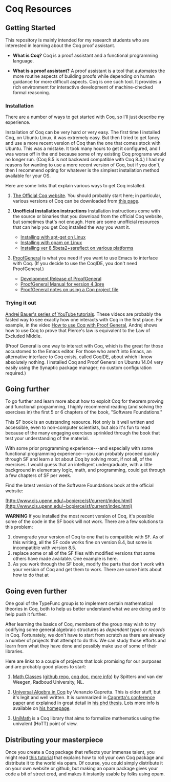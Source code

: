# Coq Resources

## Getting Started

This repository is mainly intended for my research students who are interested
in learning about the Coq proof assistant. 

+ **What is Coq?**
  Coq is a proof assistant and a functional programming language.

+ **What is a proof assistant?**
  A proof assistant is a tool that automates the more routine aspects of building
  proofs while depending on human guidance for more difficult aspects.
  Coq is one such tool. It provides a rich environment for interactive
  development of machine-checked formal reasoning.  

### Installation 

There are a number of ways to get started with Coq, so I'll just describe my experience.
  
Installation of Coq can be very hard or very easy.  The first time I installed Coq, on
Ubuntu Linux, it was extremely easy.  But then I tried to get fancy and use a
more recent version of Coq than the one that comes stock with Ubuntu.  This
was a mistake.  It took many hours to get it configured, and I was worse off in
the end because some of my existing Coq programs would no longer run. 
(Coq 8.5 is not backward compatible with Coq 8.4.)  I had my reasons for
wanting to use a more recent version of Coq, but if you don't, then I
recommend opting for whatever is the simplest installation method available 
for your OS.

Here are some links that explain various ways to get Coq installed.
  
1. [The Official Coq website](https://coq.inria.fr/). You should probably
   start here; in particular, various versions of Coq can be downloaded from
   [this page](https://coq.inria.fr/download).

2. **Unofficial installation instructions**
   Installation instructions come with the source or binaries that you
   download from the official Coq website, but sometimes that's not
   enough. Here are some unofficial resources that can help you get Coq
   installed the way you want it.
   - [Installing with apt-get on Linux](https://coq.inria.fr/cocorico/Installation%20of%20Coq%20on%20Linux)
   - [Installing with opam on Linux](http://coq-blog.clarus.me/use-opam-for-coq.html)
   - [Installing ver 8.5beta2+ssreflect on various platforms](http://ilyasergey.net/pnp/setup.html)

3. [ProofGeneral](http://proofgeneral.inf.ed.ac.uk/) is what you need if you
   want to use Emacs to interface with Coq. (If you decide to use the CoqIDE, you
   don't need ProofGeneral.)
   - [Development Release of ProofGeneral](http://proofgeneral.inf.ed.ac.uk/devel)
   - [ProofGeneral Manual for version 4.3pre](http://proofgeneral.inf.ed.ac.uk/htmlshow.php?title=Proof_General+manual&file=releases%2FProofGeneral-latest%2Fdoc%2FProofGeneral%2FProofGeneral.html#Top)
   - [ProofGeneral notes on using a Coq project file](http://proofgeneral.inf.ed.ac.uk/htmlshow.php?title=Proof_General+manual&file=releases%2FProofGeneral-latest%2Fdoc%2FProofGeneral%2FProofGeneral_12.html#Using-the-Coq-project-file)
  
  
### Trying it out

[Andrej Bauer's series of YouTube tutorials](http://www.youtube.com/watch?v=COe0VTNF2EA&list=PLDD40A96C2ED54E99&feature=share).
These videos are probably the fasted way to see exactly how one interacts with
Coq in the first place. For example, in the video
[How to use Coq with Proof General](http://youtu.be/l6zqLJQCnzo),
Andrej shows how to use Coq to prove
that Pierce's law is equivalent to the Law of Excluded Middle.  

(Proof General is one way to interact with Coq, which is the great for
those accustomed to the Emacs editor. For those who aren't into Emacs,
an alternative interface to Coq exists, called CoqIDE, about which I know
absolutely nothing. I installed Coq and Proof General on Ubuntu 14.04 very
easily using the Synaptic package manager; no custom configuration required.)

## Going further

To go further and learn more about how to exploit Coq for theorem proving and
functional programming, I highly recommend reading (and solving the
exercises in) the first 5 or 6 chapters of the book, "Software Foundations."

This SF book is an outstanding resource.  Not only is it well written and
accessible, even to non-computer scientists, but also it's fun to read because
of the many engaging exercises sprinkled through the book that test your
understanding of the material.

With some prior programming experience---and especially with some functional
programming experience---you can probably proceed quickly through SF and learn
a lot about Coq by solving most, if not all, of the exercises. I would guess
that an intelligent undergraduate, with a little background in elementary 
logic, math, and programming, could get through a few chapters of SF per week.

Find the latest version of the Software Foundations book at the official website:

[http://www.cis.upenn.edu/~bcpierce/sf/current/index.html](http://www.cis.upenn.edu/~bcpierce/sf/current/index.html)

**WARNING** If you installed the most recent version of Coq, it's possible 
some of the code in the SF book will not work.  There are a few solutions to 
this problem:
1. downgrade your version of Coq to one that is compatible with SF. As of this 
   writing, all the SF code works fine on version 8.4, but some is incompatible 
   with version 8.5.
2. replace some or all of the SF files with modified versions that some others 
   have made available. One example is here.
3. As you work through the SF book, modify the parts that don't work with your 
   version of Coq and get them to work.  There are some hints about how to do that 
   at 


## Going even further

One goal of the TypeFunc group is to implement certain mathematical theories 
in Coq, both to help us better understand what we are doing 
and to help push it further. 

After learning the basics of Coq, members of the group may wish to try codifying
some general algebraic structures as *dependent types* or *records* in Coq.
Fortunately, we don't have to start from scratch as there are already a number
of projects that attempt to do this.  We can study those efforts and learn from
what they have done and possibly make use of some of their libraries.

Here are links to a couple of projects that look promising for our purposes and
are probably good places to start:

1. [Math Classes](https://coq.inria.fr/cocorico/MathClasses)
   ([github repo](https://github.com/math-classes/math-classes),
   [coq doc](http://www.lix.polytechnique.fr/coq/pylons/coq/pylons/contribs/view/MathClasses/v8.4), 
   [more info](http://www.eelis.net/research/math-classes/)) by Spitters and van
   der Weegen, Radboud University, NL.

2. [Universal Algebra in Coq](http://www-sop.inria.fr/lemme/Venanzio.Capretta/universal_algebra.html)
   by Venanzio Capretta. This is older stuff, but it's legit and well written.
   It is summarized in 
   [Capretta's conference paper](http://www.duplavis.com/venanzio/publications/Universal_Algebra_TPHOLs_1999.pdf)
   and explained in great detail in
   [his phd thesis](http://www.cs.nott.ac.uk/~vxc/publications/Abstraction_Computation.pdf).
   Lots more info is available on [his homepage](http://www.duplavis.com/venanzio/).

3. [UniMath](https://github.com/UniMath/UniMath) is a Coq library that aims to formalize mathematics using the 
   univalent (HoTT) point of view.


## Distributing your masterpiece

Once you create a Coq package that reflects your immense talent, you might read
[this tutorial](http://coq-blog.clarus.me/make-a-coq-package.html) that explains how to
roll your own Coq package and distribute it to the world via opam. Of course, you could simply 
distribute it on your own website or github, but making an opam package gives your code
a bit of street cred, and makes it instantly usable by folks using opam.

